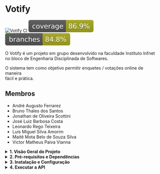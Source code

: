 # Votify
![Votify CI](https://github.com/leonardo-tx/Votify/actions/workflows/java-ci.yml/badge.svg)
![Line Coverage](https://raw.githubusercontent.com/leonardo-tx/Votify/refs/heads/badges/.github/badges/jacoco.svg)
![Branch Coverage](https://raw.githubusercontent.com/leonardo-tx/Votify/refs/heads/badges/.github/badges/branches.svg)

O Votify é um projeto em grupo desenvolvido na faculdade Instituto Infnet  
no bloco de Engenharia Disciplinada de Softwares.

O sistema tem como objetivo permitir enquetes / votações online de maneira  
fácil e prática.

## Membros

- André Augusto Ferrarez
- Bruno Thales dos Santos
- Jonathan de Oliveira Scottini
- José Luiz Barbosa Costa
- Leonardo Rego Teixeira
- Luís Miguel Silva Amorim
- Maitê Mota Belo de Souza Silva
- Victor Matheus Paiva Vianna

<details>
  <summary><strong>1. Visão Geral do Projeto</strong></summary>

O Votify é composto por um sistema modular com os seguintes módulos:

- **votify-api**: Responsável pelos endpoints REST da aplicação.
- **votify-core**: Contém a lógica de domínio, entidades, repositórios e serviços.
- **votify-console**: (Opcional) Aplicação de console para testar chamadas à API.

</details>

<details>
  <summary><strong>2. Pré-requisitos e Dependências</strong></summary>

Para rodar o projeto, é necessário ter instalado:

- **Java 17** (JDK 17)
- **Maven** (para build e gerenciamento de dependências)
- **MySQL** (para o banco de dados; certifique-se de ter um schema, por exemplo, `votifydb`)
- **Git** (para controle de versão)

</details>

<details>
  <summary><strong>3. Instalação e Configuração</strong></summary>

### 3.1 Clonando o Repositório
```bash
git clone https://github.com/leonardo-tx/Votify.git
cd votify
```

### 3.2 Configurando o Banco de Dados
#### Criar e Adicionar ao arquivo application.properties com as configurações abaixo
#### Criar ele dentro do seguinte path "votify-api/src/main/resources"

```
#Configurações da aplicação
spring.application.name=votify-api
server.port=sua_porta

#Configurações do banco de dados
spring.datasource.url=jdbc:mysql://localhost:3306/votify?createDatabaseIfNotExist=true&useTimezone=true&serverTimezone=GMT
spring.datasource.username=seu_usuário
spring.datasource.password=sua_senha
spring.jpa.show-sql=true
spring.jpa.generate-ddl=true
#Para is primeiros passos usar o creat, depois atualizar para o "update".
spring.jpa.hibernate.ddl-auto=create
spring.jpa.properties.hibernate.dialect=org.hibernate.dialect.MySQLDialect
```
### 3.3 Build do Projeto
#### Na raiz do projeto, execute:
```
mvn clean install
```
</details>

<details>
  <summary><strong>4. Executar a API</strong></summary>

#### Entre no diretório votify-api e execute:
```
cd votify-api
mvn spring-boot:run
```
</details>
